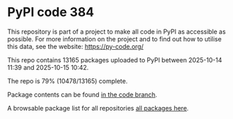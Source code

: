 # PyPI code 384

This repository is part of a project to make all code in PyPI as accessible as possible. For more information 
on the project and to find out how to utilise this data, see the website: https://py-code.org/

This repo contains 13165 packages uploaded to PyPI between 
2025-10-14 11:39 and 2025-10-15 10:42.

The repo is 79% (10478/13165) complete.

Package contents can be found [in the code branch](https://github.com/pypi-data/pypi-mirror-384/tree/code/packages).

A browsable package list for all repositories [all packages here](https://py-code.org/repositories/pypi-mirror-384).


